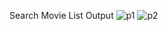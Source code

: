 Search Movie List
Output
![p1](https://github.com/RachnaRajinder/SearchMovieList/assets/79008112/d18ff793-8767-40f6-b9b1-aea7c0c58399)
![p2](https://github.com/RachnaRajinder/SearchMovieList/assets/79008112/513ba7f8-da73-49a8-b75c-ff17c1ea756c)

